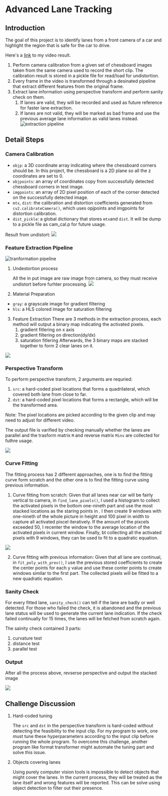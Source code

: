 # Advanced Lane Tracking

## Introduction
The goal  of this project is to identify lanes from a front camera of a car and highlight the region that is safe for the car to drive.

Here's a [link](https://youtu.be/FgJes7PgdPI) to my video result.

1. Perform camera calibration from a given set of chessboard images taken from the same camera used to record the short clip. The calibration result is stored in a pickle file for read/load for undistortion.
2. Every frame in the video is transformed through a desinated pipeline that extract different features from the original frame.
3. Extract lane information using perspective transform and perform sanity check on them. 
    1. If lanes are valid, they will be recorded and used as future reference for faster lane extraction. 
    2. If lanes are not valid, they will be marked as bad frame and use the previous average lane information as valid lanes instead.
![extraction pipeline](https://i.imgur.com/MTTQVeh.png)

## Detail Steps

### Camera Calibration

- `objp`: a 3D coordinate array indicating where the chessboard corners should be. In this project, the chessboard is a 2D plane so all the z coordinates are set to 0. 
- `objpoints`: an array of coordinates copy from successfully detected chessboard corners in test image.
- `imgpoints`: an array of 2D pixel position of each of the corner detected on the successfully detected image.
- `mtx`, `dist`: the calibration and distortion coefficients generated from `cv2.calibrateCamera()`, which uses opjpoints and imgpoints for distortion calibration.
- `dist_pickle`: a global dictionary that stores `mtx`and `dist`. It will be dump to a pickle file as cam_cal.p for future usage.

Result from undistort:
![](https://i.imgur.com/a9fgoDp.jpg)

### Feature Extraction Pipeline
![tranformation pipeline](https://i.imgur.com/YsGdD0R.png)

1. Undestortion process

    All the in put image are raw image from camera, so they must receive undistort before furhter processing.
![](https://i.imgur.com/ZAL82E2.jpg)

2. Material Preparation
- `gray`: a grayscale image for gradient filtering
- `hls`: a HLS colored image for saturation filtering
3. Feature Extraction
    There are 3 methods in the extraction process, each method will output a binary map indicating the activated pixels.
    1. gradient fitlering on x axis
    2. gradient filtering on direction(dy/dx)
    3. saturation fitlering 
    Afterwards, the 3 binary maps are stacked together to form 2 clear lanes on it.

![](https://i.imgur.com/TcIk4lP.jpg)

### Perspective Transform
To perform perspective transform, 2 arguments are requried:
1. `src`: a hard-coded pixel locations that forms a quadrilateral, which covered both lane from close to far.
2. `dst`: a hard-coded pixel locations that forms a rectangle, which will be the transformed area.

Note: The pixel locations are picked according to the given clip and may need to adjust for different video.

The output file is varified by checking manually whether the lanes are parallel and the trasform matrix `M` and reverse matrix `Minv` are collected for futhre usage.

![](https://i.imgur.com/7ttzOb0.jpg)

### Curve Fitting
The fitting process has 2 different approaches, one is to find the fitting curve form scratch and the other one is to find the fitting curve using previous information.
1. Curve fitting from scratch:
    Given that all lanes near car will be fairly vertical to camera, in `find_lane_pixels()`, I used a histogram to collect the activated pixels in the bottom one-nineth part and use the most stacked locations as the staring points in . I then create 9 windows with one-nineth of the whole picture in height and 100 pixel in width to capture all activated pixcel iteratively. If the amount of the pixcels exceeded 50, I recenter the window to the average location of the activated pixels in current window. Finally, bt collecting all the activated pixels with 9 windows, they can be used to fit to a quadratic equation.

![](https://i.imgur.com/wkw5ARH.jpg)

2. Curve fitting with previous information:
    Given that all lane are continual, in `fit_poly_with_prev()`, I use the previous stored coefficients to create the center points for each y value and use these conter points to create windows  similar to the first part. The collected pixels will be fitted to a new quadratic equation.

### Sanity Check
For every fitted lane, `sanity_check()` can tell if the lane are badly or well detected. For those who failed the check, it is abandoned and the previous lane status will be used to generate the current lane indication. If the check failed continually for 15 times, the lanes will be fetched from scratch again.

The sainity check contained 3 parts:
1. curvature test
2. distance test
3. parallel test

### Output
After all the process above, revserse perspective and output the stacked image

![](https://i.imgur.com/3nmHL8R.jpg)


## Challenge Discussion
1. Hard-coded tuning

    The `src` and `dst` in the perspective transform is hard-coded without detecting the feasibility to the input clip. For my program to work, one must tune these hyperparameters according to the input clip before running the whole program. To overcome this challenge, another program like format transformer might automate the tuning part and solve this issue.

2. Objects covering lanes

    Using purely computer vision tools is impossible to detect objects that might cover the lanes. In the current process, they will be treated as the lane itself and wrong features will be reported. This can be solve using object detection to filter out their presence.



